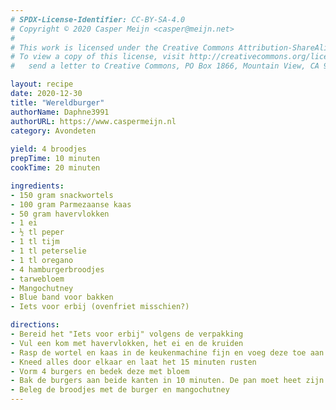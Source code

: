 ```yaml
---
# SPDX-License-Identifier: CC-BY-SA-4.0
# Copyright © 2020 Casper Meijn <casper@meijn.net>
# 
# This work is licensed under the Creative Commons Attribution-ShareAlike 4.0 International License.
# To view a copy of this license, visit http://creativecommons.org/licenses/by-sa/4.0/ or
#   send a letter to Creative Commons, PO Box 1866, Mountain View, CA 94042, USA.

layout: recipe
date: 2020-12-30
title: "Wereldburger"
authorName: Daphne3991
authorURL: https://www.caspermeijn.nl
category: Avondeten
  
yield: 4 broodjes
prepTime: 10 minuten
cookTime: 20 minuten

ingredients:
- 150 gram snackwortels
- 100 gram Parmezaanse kaas
- 50 gram havervlokken
- 1 ei
- ½ tl peper
- 1 tl tijm
- 1 tl peterselie
- 1 tl oregano
- 4 hamburgerbroodjes
- tarwebloem
- Mangochutney
- Blue band voor bakken
- Iets voor erbij (ovenfriet misschien?)

directions:
- Bereid het "Iets voor erbij" volgens de verpakking
- Vul een kom met havervlokken, het ei en de kruiden
- Rasp de wortel en kaas in de keukenmachine fijn en voeg deze toe aan de kom
- Kneed alles door elkaar en laat het 15 minuten rusten
- Vorm 4 burgers en bedek deze met bloem
- Bak de burgers aan beide kanten in 10 minuten. De pan moet heet zijn en de burgers moeten bruin en knapperig worden.
- Beleg de broodjes met de burger en mangochutney  
---
```

